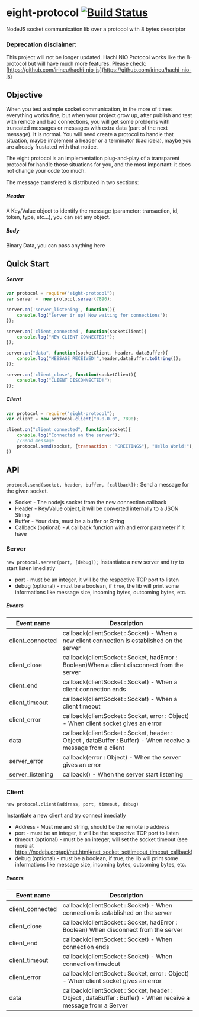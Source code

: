 # eight-protocol [![Build Status](https://travis-ci.org/irineu/eight-protocol.svg?branch=master)](https://travis-ci.org/irineu/eight-protocol)
NodeJS socket communication lib over a protocol with 8 bytes descriptor 

### Deprecation disclaimer:
This project will not be longer updated. Hachi NIO Protocol works like the 8-protocol but will have much more features. Please check: [https://github.com/irineu/hachi-nio-js](https://github.com/irineu/hachi-nio-js)

## Objective
When you test a simple socket communication, in the more of times everything works fine, but when your project grow up, after publish and test with remote and bad connections, you will get some problems with truncated messages or messages with extra data (part of the next message). It is normal. You will need create a protocol to handle that situation, maybe implement a header or a terminator (bad ideia), maybe you are already frustated with that notice.

The eight protocol is an implementation plug-and-play of a transparent protocol for handle those situations for you, and the most important: it does not change your code too much.

The message transfered is distributed in two sections:
##### Header
A Key/Value object to identify the message (parameter: transaction, id, token, type, etc...), you can set any object.
##### Body
Binary Data, you can pass anything here

## Quick Start

##### Server
```javascript
var protocol = require("eight-protocol");
var server =  new protocol.server(7890);

server.on('server_listening', function(){
	console.log("Server ir up! Now waiting for connections");
});

server.on('client_connected', function(socketClient){
	console.log("NEW CLIENT CONNECTED!");
});

server.on("data", function(socketClient, header, dataBuffer){
	console.log("MESSAGE RECEIVED!",header,dataBuffer.toString());
});

server.on('client_close', function(socketClient){
	console.log("CLIENT DISCONNECTED!");
});
```

##### Client
```javascript
var protocol = require("eight-protocol");
var client = new protocol.client("0.0.0.0", 7890);

client.on("client_connected", function(socket){
	console.log("Connected on the server");
	//Send message
	protocol.send(socket, {transaction : "GREETINGS"}, "Hello World!");
})
```

## API

`protocol.send(socket, header, buffer, [callback]);`
Send a message for the given socket.
* Socket - The nodejs socket from the new connection callback
* Header - Key/Value object, it will be converted internally to a JSON String
* Buffer - Your data, must be a buffer or String
* Callback (optional) - A callback function with and error parameter if it have

### Server
`new protocol.server(port, [debug]);`
Instantiate a new server and try to start listen imediatly
* port - must be an integer, it will be the respective TCP port to listen
* debug (optional) - must be a boolean, if `true`, the lib will print some informations like message size, incoming bytes, outcoming bytes, etc.
 
##### Events

| Event name       | Description                  |
|------------------|---------------------------------------------------------------------------------------------------------------|
| client_connected | callback(clientSocket : Socket) - When a new client connection is established on the server                   |
| client_close     | callback(clientSocket : Socket, hadError : Boolean)When a client disconnect from the server                   |
| client_end       | callback(clientSocket : Socket) - When a client connection ends                                               |
| client_timeout   | callback(clientSocket : Socket) - When a client timeout                                                       |
| client_error     | callback(clientSocket : Socket, error : Object) - When client socket gives an error                           |
| data             | callback(clientSocket : Socket, header : Object , dataBuffer : Buffer) - When receive a message from a client |
| server_error     | callback(error : Object) - When the server gives an error                                                     |
| server_listening | callback() - When the server start listening                                                                  |

### Client

`new protocol.client(address, port, timeout, debug)`

Instantiate a new client and try connect imediatly

* Address - Must me and string, should be the remote ip address
* port - must be an integer, it will be the respective TCP port to listen
* timeout (optional) - must be an integer, will set the socket timeout (see more at https://nodejs.org/api/net.html#net_socket_settimeout_timeout_callback)
* debug (optional) - must be a boolean, if true, the lib will print some informations like message size, incoming bytes, outcoming bytes, etc.

##### Events

| Event name       | Description                                                                                                   |
|------------------|---------------------------------------------------------------------------------------------------------------|
| client_connected | callback(clientSocket : Socket) - When connection is established on the server                                |
| client_close     | callback(clientSocket : Socket, hadError : Boolean) When disconnect from the server                           |
| client_end       | callback(clientSocket : Socket) - When connection ends                                                        |
| client_timeout   | callback(clientSocket : Socket) - When connection timedout                                                    |
| client_error     | callback(clientSocket : Socket, error : Object) - When client socket gives an error                           |
| data             | callback(clientSocket : Socket, header : Object , dataBuffer : Buffer) - When receive a message from a Server |
